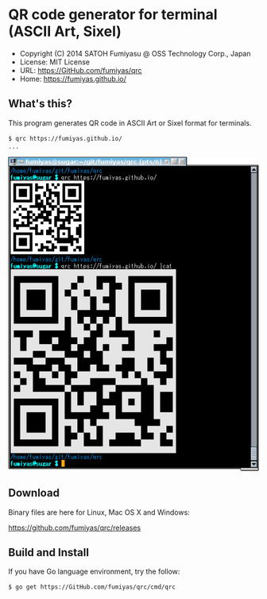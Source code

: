 QR code generator for terminal (ASCII Art, Sixel)
======================================================================

  * Copyright (C) 2014 SATOH Fumiyasu @ OSS Technology Corp., Japan
  * License: MIT License
  * URL: <https://GitHub.com/fumiyas/qrc>
  * Home: <https://fumiyas.github.io/>

What's this?
---------------------------------------------------------------------

This program generates QR code in ASCII Art or Sixel format
for terminals.

```console
$ qrc https://fumiyas.github.io/
...
```

![optimized](qrc-demo.png)

Download
---------------------------------------------------------------------

Binary files are here for Linux, Mac OS X and Windows:

  https://github.com/fumiyas/qrc/releases

Build and Install
---------------------------------------------------------------------

If you have Go language environment, try the follow:

```console
$ go get https://GitHub.com/fumiyas/qrc/cmd/qrc
```

